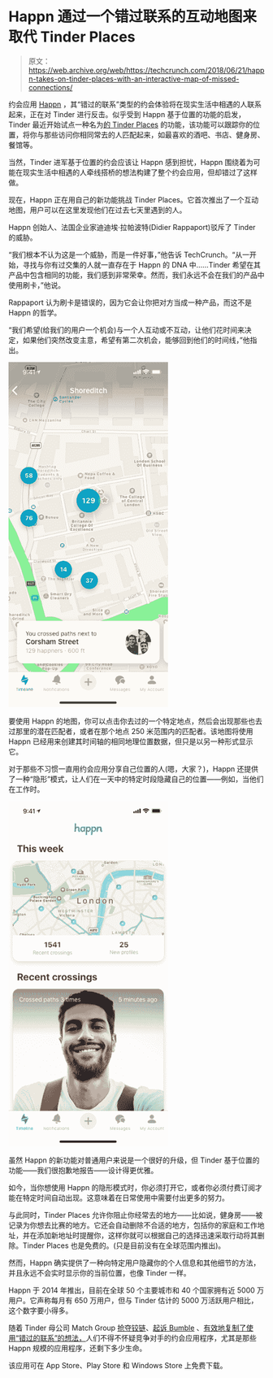 # Happn 通过一个错过联系的互动地图来取代 Tinder Places 

> 原文：<https://web.archive.org/web/https://techcrunch.com/2018/06/21/happn-takes-on-tinder-places-with-an-interactive-map-of-missed-connections/>

约会应用 [Happn](https://web.archive.org/web/20230217185339/http://www.happn.com/) ，其“错过的联系”类型的约会体验将在现实生活中相遇的人联系起来，正在对 Tinder 进行反击。似乎受到 Happn 基于位置的功能的启发，Tinder 最近开始试点一种名为[的 Tinder Places](https://web.archive.org/web/20230217185339/https://techcrunch.com/2018/05/23/tinder-places-tracks-your-location-to-help-you-find-matches/) 的功能，该功能可以跟踪你的位置，将你与那些访问你相同常去的人匹配起来，如最喜欢的酒吧、书店、健身房、餐馆等。

当然，Tinder 进军基于位置的约会应该让 Happn 感到担忧，Happn 围绕着为可能在现实生活中相遇的人牵线搭桥的想法构建了整个约会应用，但却错过了这样做。

现在，Happn 正在用自己的新功能挑战 Tinder Places。它首次推出了一个互动地图，用户可以在这里发现他们在过去七天里遇到的人。

Happn 创始人、法国企业家迪迪埃·拉帕波特(Didier Rappaport)驳斥了 Tinder 的威胁。

“我们根本不认为这是一个威胁，而是一件好事，”他告诉 TechCrunch。“从一开始，寻找与你有过交集的人就一直存在于 Happn 的 DNA 中……Tinder 希望在其产品中包含相同的功能，我们感到非常荣幸。然而，我们永远不会在我们的产品中使用刷卡，”他说。

Rappaport 认为刷卡是错误的，因为它会让你把对方当成一种产品，而这不是 Happn 的哲学。

“我们希望(给我们的用户一个机会)与一个人互动或不互动，让他们花时间来决定，如果他们突然改变主意，希望有第二次机会，能够回到他们的时间线，”他指出。

![](img/cfe56ce0daf033ab0d0af33a45b8c913.png)

要使用 Happn 的地图，你可以点击你去过的一个特定地点，然后会出现那些也去过那里的潜在匹配者，或者在那个地点 250 米范围内的匹配者。该地图将使用 Happn 已经用来创建其时间轴的相同地理位置数据，但只是以另一种形式显示它。

对于那些不习惯一直用约会应用分享自己位置的人(嗯，大家？)，Happn 还提供了一种“隐形”模式，让人们在一天中的特定时段隐藏自己的位置——例如，当他们在工作时。

![](img/e39e4175402dfc28cfdce4d836387c23.png)

虽然 Happn 的新功能对普通用户来说是一个很好的升级，但 Tinder 基于位置的功能——我们很抱歉地报告——设计得更优雅。

如今，当你想使用 Happn 的隐形模式时，你必须打开它，或者你必须付费订阅才能在特定时间自动出现。这意味着在日常使用中需要付出更多的努力。

与此同时，Tinder Places 允许你阻止你经常去的地方——比如说，健身房——被记录为你想去比赛的地方。它还会自动删除不合适的地方，包括你的家庭和工作地址，并在添加新地址时提醒你，这样你就可以根据自己的选择迅速采取行动将其删除。Tinder Places 也是免费的。(只是目前没有在全球范围内推出)。

然而，Happn 确实提供了一种向特定用户隐藏你的个人信息和其他细节的方法，并且永远不会实时显示你的当前位置，也像 Tinder 一样。

Happn 于 2014 年推出，目前在全球 50 个主要城市和 40 个国家拥有近 5000 万用户。它声称每月有 650 万用户，但与 Tinder 估计的 5000 万活跃用户相比，这个数字要小得多。

随着 Tinder 母公司 Match Group [抢夺铰链](https://web.archive.org/web/20230217185339/https://techcrunch.com/2018/06/21/hinge-sells-51-percent-of-shares-to-match-group/)、[起诉 Bumble](https://web.archive.org/web/20230217185339/https://techcrunch.com/2018/03/16/tinder-owner-match-is-suing-bumble-over-patents/) 、[有效地复制了使用“错过的联系”的想法，](https://web.archive.org/web/20230217185339/https://techcrunch.com/2018/05/23/tinder-places-tracks-your-location-to-help-you-find-matches/)人们不得不怀疑竞争对手的约会应用程序，尤其是那些 Happn 规模的应用程序，还剩下多少生命。

该应用可在 App Store、Play Store 和 Windows Store 上免费下载。